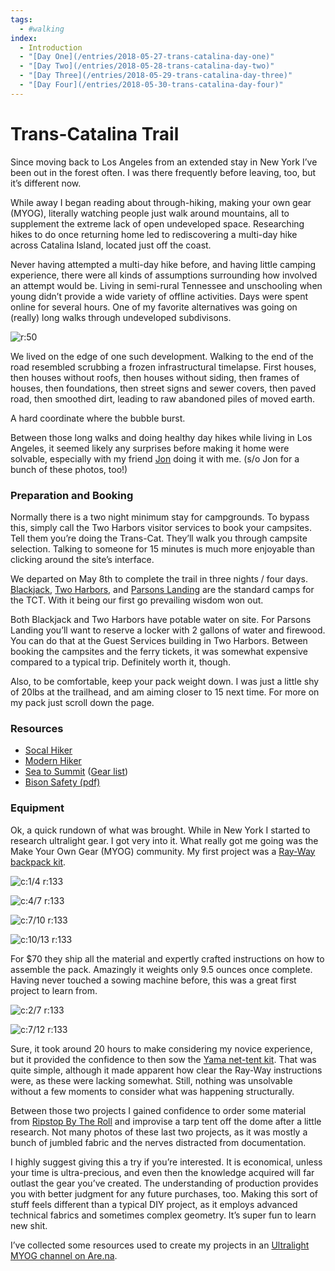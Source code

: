 ```yaml
---
tags:
  - #walking
index: 
  - Introduction
  - "[Day One](/entries/2018-05-27-trans-catalina-day-one)"
  - "[Day Two](/entries/2018-05-28-trans-catalina-day-two)"
  - "[Day Three](/entries/2018-05-29-trans-catalina-day-three)"
  - "[Day Four](/entries/2018-05-30-trans-catalina-day-four)"
---
```


# Trans-Catalina Trail

Since moving back to Los Angeles from an extended stay in New York I’ve been out in the forest often. I was there frequently before leaving, too, but it’s different now.

While away I began reading about through-hiking, making your own gear (MYOG), literally watching people just walk around mountains, all to supplement the extreme lack of open undeveloped space. Researching hikes to do once returning home led to rediscovering a multi-day hike across Catalina Island, located just off the coast.

<!-- more -->

Never having attempted a multi-day hike before, and having little camping experience, there were all kinds of assumptions surrounding how involved an attempt would be. Living in semi-rural Tennessee and unschooling when young didn’t provide a wide variety of offline activities. Days were spent online for several hours. One of my favorite alternatives was going on (really) long walks through undeveloped subdivisons.

![r:50](sutherland_50.png)

We lived on the edge of one such development. Walking to the end of the road resembled scrubbing a frozen infrastructural timelapse. First houses, then houses without roofs, then houses without siding, then frames of houses, then foundations, then street signs and sewer covers, then paved road, then smoothed dirt, leading to raw abandoned piles of moved earth.

A hard coordinate where the bubble burst.

Between those long walks and doing healthy day hikes while living in Los Angeles, it seemed likely any surprises before making it home were solvable, especially with my friend [Jon](https://jongacnik.com) doing it with me. (s/o Jon for a bunch of these photos, too!)

### Preparation and Booking

Normally there is a two night minimum stay for campgrounds. To bypass this, simply call the Two Harbors visitor services to book your campsites. Tell them you’re doing the Trans-Cat. They’ll walk you through campsite selection. Talking to someone for 15 minutes is much more enjoyable than clicking around the site’s interface.

We departed on May 8th to complete the trail in three nights / four days. [Blackjack](https://www.visitcatalinaisland.com/camping-boating/primitive-camping/blackjack), [Two Harbors](https://www.visitcatalinaisland.com/camping-and-boating/two-harbors-camping/two-harbors-campground), and [Parsons Landing](https://www.visitcatalinaisland.com/camping-boating/primitive-camping/parsons-landing) are the standard camps for the TCT. With it being our first go prevailing wisdom won out.

Both Blackjack and Two Harbors have potable water on site. For Parsons Landing you’ll want to reserve a locker with 2 gallons of water and firewood. You can do that at the Guest Services building in Two Harbors. Between booking the campsites and the ferry tickets, it was somewhat expensive compared to a typical trip. Definitely worth it, though.

Also, to be comfortable, keep your pack weight down. I was just a little shy of 20lbs at the trailhead, and am aiming closer to 15 next time. For more on my pack just scroll down the page.

### Resources

- [Socal Hiker](https://socalhiker.net/hiking-trans-catalina-trail/)
- [Modern Hiker](https://modernhiker.com/hike/trans-catalina-trail-tct/)
- [Sea to Summit](http://seatosummitultralight.blogspot.com/2014/08/thru-hiking-trans-catalina-trail.html) ([Gear list](http://seatosummitultralight.blogspot.com/2014/02/sul-trans-catalina-trail-gear-list.html))
- [Bison Safety (pdf)](https://www.catalinaconservancy.org/userfiles/files/Bison%20Safety%20for%20public.pdf)

### Equipment

Ok, a quick rundown of what was brought. While in New York I started to research ultralight gear. I got very into it. What really got me going was the Make Your Own Gear (MYOG) community. My first project was a [Ray-Way backpack kit](http://www.rayjardine.com/ray-way/Backpack-Kit/index.htm).

![c:1/4 r:133](47-pack_133.jpg)

![c:4/7 r:133](48-pack_133.jpg)

![c:7/10 r:133](49-pack_133.jpg)

![c:10/13 r:133](50-pack_133.jpg)

For $70 they ship all the material and expertly crafted instructions on how to assemble the pack. Amazingly it weights only 9.5 ounces once complete. Having never touched a sowing machine before, this was a great first project to learn from.

![c:2/7 r:133](52-pack_133.jpg)

![c:7/12 r:133](53-pack_133.jpg)

Sure, it took around 20 hours to make considering my novice experience, but it provided the confidence to then sow the [Yama net-tent kit](https://www.yamamountaingear.com/net-tent-kit/). That was quite simple, although it made apparent how clear the Ray-Way instructions were, as these were lacking somewhat. Still, nothing was unsolvable without a few moments to consider what was happening structurally.

Between those two projects I gained confidence to order some material from [Ripstop By The Roll](https://ripstopbytheroll.com/) and improvise a tarp tent off the dome after a little research. Not many photos of these last two projects, as it was mostly a bunch of jumbled fabric and the nerves distracted from documentation.

I highly suggest giving this a try if you’re interested. It is economical, unless your time is ultra-precious, and even then the knowledge acquired will far outlast the gear you’ve created. The understanding of production provides you with better judgment for any future purchases, too. Making this sort of stuff feels different than a typical DIY project, as it employs advanced technical fabrics and sometimes complex geometry. It’s super fun to learn new shit.

I’ve collected some resources used to create my projects in an [Ultralight MYOG channel on Are.na](https://www.are.na/jon-kyle-mohr/ultralight-myog).